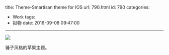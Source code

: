 title: Theme-Smartisan theme for IOS
url: 790.html
id: 790
categories:
  - Work
tags: 
  - 拟物
date: 2016-09-08 09:47:00
---

![](http://image.psdpi.com/image/icon/appcuizi.png)

锤子风格的苹果主题。